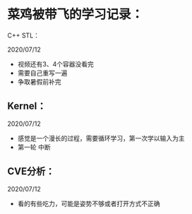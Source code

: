 # 菜鸡被带飞的学习记录：

<summary>C++ STL：</summary>

2020/07/12

- 视频还有3、4个容器没看完
- 需要自己重写一遍
- 争取暑假前补完

## Kernel：

2020/07/12 

- 感觉是一个漫长的过程，需要循环学习，第一次学以输入为主
- 第一轮 中断

## CVE分析：

2020/07/12

- 看的有些吃力，可能是姿势不够或者打开方式不正确